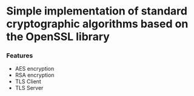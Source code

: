 # Simple implementation of standard cryptographic algorithms based on the OpenSSL library #

### Features ###
  * AES encryption
  * RSA encryption
  * TLS Client
  * TLS Server
